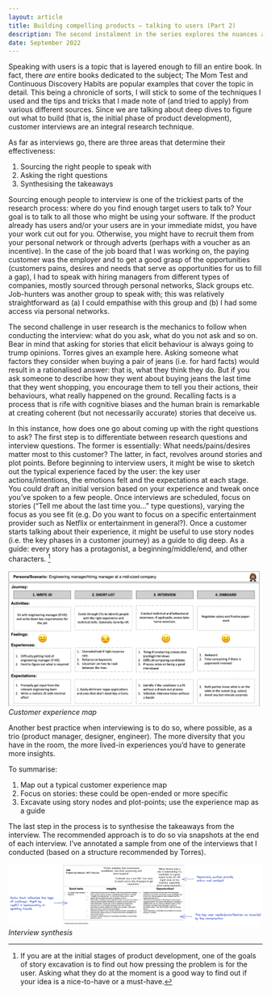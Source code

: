 ```yaml
---
layout: article
title: Building compelling products — talking to users (Part 2)
description: The second instalment in the series explores the nuances and the best practices behind speaking to users.
date: September 2022
---
```


Speaking with users is a topic that is layered enough to fill an entire book. In fact, there *are* entire books dedicated to the subject; The Mom Test and Continuous Discovery Habits are popular examples that cover the topic in detail. This being a chronicle of sorts, I will stick to some of the techniques I used and the tips and tricks that I made note of (and tried to apply) from various different sources. Since we are talking about deep dives to figure out what to build (that is, the initial phase of product development), customer interviews are an integral research technique.

As far as interviews go, there are three areas that determine their effectiveness:
1. Sourcing the right people to speak with
2. Asking the right questions
3. Synthesising the takeaways

Sourcing enough people to interview is one of the trickiest parts of the research process: where do you find enough target users to talk to? Your goal is to talk to all those who might be using your software. If the product already has users and/or your users are in your immediate midst, you have your work cut out for you. Otherwise, you might have to recruit them from your personal network or through adverts (perhaps with a voucher as an incentive). In the case of the job board that I was working on, the paying customer was the employer and to get a good grasp of the opportunities (customers pains, desires and needs that serve as opportunities for us to fill a gap), I had to speak with hiring managers from different types of companies, mostly sourced through personal networks, Slack groups etc. Job-hunters was another group to speak with; this was relatively straightforward as (a) I could empathise with this group and (b) I had some access via personal networks.

The second challenge in user research is the mechanics to follow when conducting the interview: what do you ask, what do you not ask and so on. Bear in mind that asking for stories that elicit behaviour is always going to trump opinions. Torres gives an example here. Asking someone what factors they consider when buying a pair of jeans (i.e. for hard facts) would result in a rationalised answer: that is, what they think they do. But if you ask someone to describe how they went about buying jeans the last time that they went shopping, you encourage them to tell you their actions, their behaviours, what really happened on the ground. Recalling facts is a process that is rife with cognitive biases and the human brain is remarkable at creating coherent (but not necessarily accurate) stories that deceive us.

In this instance, how does one go about coming up with the right questions to ask? The first step is to differentiate between research questions and interview questions. The former is essentially: What needs/pains/desires matter most to this customer? The latter, in fact, revolves around stories and plot points. Before beginning to interview users, it might be wise to sketch out the typical experience faced by the user: the key user actions/intentions, the emotions felt and the expectations at each stage. You could draft an initial version based on your experience and tweak once you’ve spoken to a few people. Once interviews are scheduled, focus on stories (“Tell me about the last time you…” type questions), varying the focus as you see fit (e.g. Do you want to focus on a specific entertainment provider such as Netflix or entertainment in general?). Once a customer starts talking about their experience, it might be useful to use story nodes (i.e. the key phases in a customer journey) as a guide to dig deep. As a guide: every story has a protagonist, a beginning/middle/end, and other characters. [^1]

[![Customer experience map](/public/xp.png)](/public/xp.png)
*Customer experience map*

Another best practice when interviewing is to do so, where possible, as a trio (product manager, designer, engineer). The more diversity that you have in the room, the more lived-in experiences you’d have to generate more insights.

To summarise:
1. Map out a typical customer experience map
2. Focus on stories: these could be open-ended or more specific
3. Excavate using story nodes and plot-points; use the experience map as a guide

The last step in the process is to synthesise the takeaways from the interview. The recommended approach is to do so via snapshots at the end of each interview. I’ve annotated a sample from one of the interviews that I conducted (based on a structure recommended by Torres).

[![Interview synthesis](/public/int-notes.png)](/public/int-notes.png)
*Interview synthesis*





[^1]: If you are at the initial stages of product development, one of the goals of story excavation is to find out how pressing the problem is for the user. Asking what they do at the moment is a good way to find out if your idea is a nice-to-have or a must-have.
